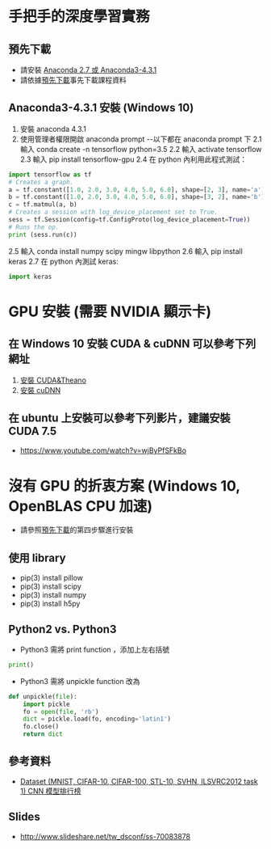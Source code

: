 # 手把手的深度學習實務
## 預先下載
* 請安裝 [Anaconda 2.7 或 Anaconda3-4.3.1](https://www.continuum.io/downloads)
* 請依據[預先下載](https://github.com/chihfanhsu/dnn_hand_by_hand/blob/master/cnn_preDL.pdf)事先下載課程資料

## Anaconda3-4.3.1 安裝 (Windows 10)
1. 安裝 anaconda 4.3.1
2. 使用管理者權限開啟 anaconda prompt
--以下都在 anaconda prompt 下
2.1 輸入 conda create -n tensorflow python=3.5
2.2 輸入 activate tensorflow
2.3 輸入 pip install tensorflow-gpu
2.4 在 python 內利用此程式測試：
```python
import tensorflow as tf
# Creates a graph.
a = tf.constant([1.0, 2.0, 3.0, 4.0, 5.0, 6.0], shape=[2, 3], name='a')
b = tf.constant([1.0, 2.0, 3.0, 4.0, 5.0, 6.0], shape=[3, 2], name='b')
c = tf.matmul(a, b)
# Creates a session with log_device_placement set to True.
sess = tf.Session(config=tf.ConfigProto(log_device_placement=True))
# Runs the op.
print (sess.run(c))
```
2.5 輸入 conda install numpy scipy mingw libpython
2.6 輸入 pip install keras
2.7 在 python 內測試 keras:
```python
import keras
``` 
# GPU 安裝 (需要 NVIDIA 顯示卡)
## 在 Windows 10 安裝 CUDA & cuDNN 可以參考下列網址
1. [安裝 CUDA&Theano](http://ankivil.com/installing-keras-theano-and-dependencies-on-windows-10/)
2. [安裝 cuDNN](http://ankivil.com/making-theano-faster-with-cudnn-and-cnmem-on-windows-10/)

## 在 ubuntu 上安裝可以參考下列影片，建議安裝 CUDA 7.5
* https://www.youtube.com/watch?v=wjByPfSFkBo

# 沒有 GPU 的折衷方案 (Windows 10, OpenBLAS CPU 加速)
* 請參照[預先下載](https://github.com/chihfanhsu/hand-on-dl/blob/master/cnn_preDL.pdf)的第四步驟進行安裝

## 使用 library
* pip(3) install pillow
* pip(3) install scipy
* pip(3) install numpy
* pip(3) install h5py

## Python2 vs. Python3
* Python3 需將 print function ，添加上左右括號
```python
print()
```
* Python3 需將 unpickle function 改為
```python
def unpickle(file):
    import pickle
    fo = open(file, 'rb')
    dict = pickle.load(fo, encoding='latin1')
    fo.close()
    return dict
```

## 參考資料
* [Dataset (MNIST, CIFAR-10, CIFAR-100, STL-10, SVHN, ILSVRC2012 task 1) CNN 模型排行榜](http://rodrigob.github.io/are_we_there_yet/build/classification_datasets_results.html)

## Slides
* http://www.slideshare.net/tw_dsconf/ss-70083878
